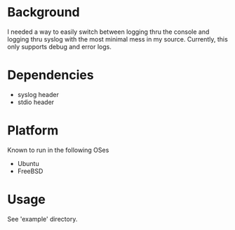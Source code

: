 Background
==========
I needed a way to easily switch between logging thru the console and logging
thru syslog with the most minimal mess in my source. Currently, this only
supports debug and error logs.

Dependencies
============
* syslog header
* stdio header

Platform
========
Known to run in the following OSes
* Ubuntu
* FreeBSD

Usage 
=====
See 'example' directory.
